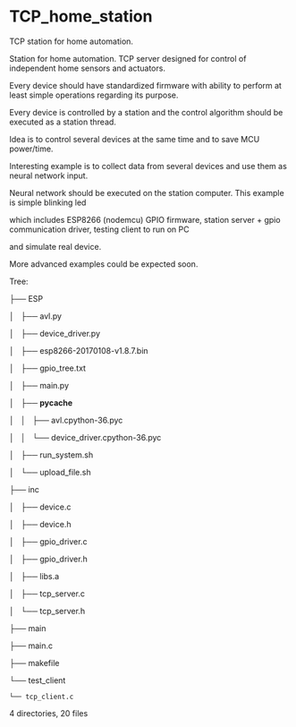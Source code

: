 # TCP_home_station
TCP station for home automation.

Station for home automation. TCP server designed for control of independent home sensors and actuators.

Every device should have standardized firmware with ability to perform at least simple operations regarding its purpose. 

Every device is controlled by a station and the control algorithm should be executed as a station thread.

Idea is to control several devices at the same time and to save MCU power/time. 

Interesting example is to collect data from several devices and use them as neural network input. 

Neural network should be executed on the station computer. This example is simple blinking led

which includes ESP8266 (nodemcu) GPIO firmware, station server + gpio communication driver, testing client to run on PC

and simulate real device.

More advanced examples could be expected soon.


Tree:

├── ESP

│   ├── avl.py

│   ├── device_driver.py

│   ├── esp8266-20170108-v1.8.7.bin

│   ├── gpio_tree.txt

│   ├── main.py

│   ├── __pycache__

│   │   ├── avl.cpython-36.pyc

│   │   └── device_driver.cpython-36.pyc

│   ├── run_system.sh

│   └── upload_file.sh

├── inc

│   ├── device.c

│   ├── device.h

│   ├── gpio_driver.c

│   ├── gpio_driver.h

│   ├── libs.a

│   ├── tcp_server.c

│   └── tcp_server.h

├── main

├── main.c

├── makefile

└── test_client

    └── tcp_client.c
    

4 directories, 20 files
